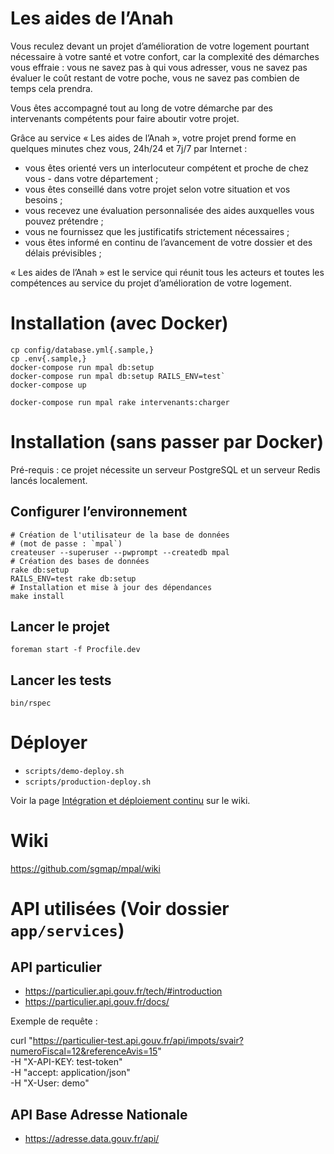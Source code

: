 # Les aides de l’Anah

Vous reculez devant un projet d’amélioration de votre logement pourtant nécessaire à votre santé et votre confort, car la complexité des démarches vous effraie : vous ne savez pas à qui vous adresser, vous ne savez pas évaluer le coût restant de votre poche, vous ne savez pas combien de temps cela prendra.

Vous êtes accompagné tout au long de votre démarche par des intervenants compétents pour faire aboutir votre projet.

Grâce au service « Les aides de l’Anah », votre projet prend forme en quelques minutes chez vous, 24h/24 et 7j/7 par Internet :
- vous êtes orienté vers un interlocuteur compétent et proche de chez vous - dans votre département ;
- vous êtes conseillé dans votre projet selon votre situation et vos besoins ;
- vous recevez une évaluation personnalisée des aides auxquelles vous pouvez prétendre ;
- vous ne fournissez que les justificatifs strictement nécessaires ;
- vous êtes informé en continu de l’avancement de votre dossier et des délais prévisibles ;

« Les aides de l’Anah » est le service qui réunit tous les acteurs et toutes les compétences au service du projet d’amélioration de votre logement.

# Installation (avec Docker)

```shell
cp config/database.yml{.sample,}
cp .env{.sample,}
docker-compose run mpal db:setup
docker-compose run mpal db:setup RAILS_ENV=test`
docker-compose up

docker-compose run mpal rake intervenants:charger
```

# Installation (sans passer par Docker)

Pré-requis : ce projet nécessite un serveur PostgreSQL et un serveur Redis lancés localement.

## Configurer l’environnement

```shell
# Création de l'utilisateur de la base de données
# (mot de passe : `mpal`)
createuser --superuser --pwprompt --createdb mpal
# Création des bases de données
rake db:setup
RAILS_ENV=test rake db:setup
# Installation et mise à jour des dépendances
make install
```

## Lancer le projet

```shell
foreman start -f Procfile.dev
```

## Lancer les tests

```shell
bin/rspec
```

# Déployer

* `scripts/demo-deploy.sh`
* `scripts/production-deploy.sh`

Voir la page [Intégration et déploiement continu](https://github.com/sgmap/mpal/wiki/Int%C3%A9gration-et-d%C3%A9ploiement-continu) sur le wiki.

# Wiki

https://github.com/sgmap/mpal/wiki

# API utilisées (Voir dossier `app/services`)

## API particulier
- https://particulier.api.gouv.fr/tech/#introduction
- https://particulier.api.gouv.fr/docs/

Exemple de requête :

curl "https://particulier-test.api.gouv.fr/api/impots/svair?numeroFiscal=12&referenceAvis=15" \
  -H "X-API-KEY: test-token" \
  -H "accept: application/json" \
  -H "X-User: demo"

## API Base Adresse Nationale

- https://adresse.data.gouv.fr/api/

